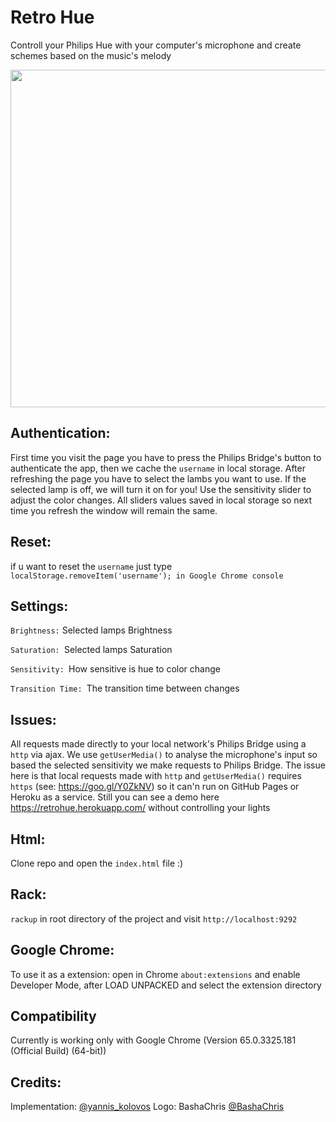 # Retro Hue
Controll your Philips Hue with your computer's microphone and create schemes based on the music's melody

<img src="https://raw.githubusercontent.com/msroot/retrohue/master/src/images/demo.png" align="center" height="540" width="880" style="text-align:center">

## Authentication:
First time you visit the page you have to press the Philips Bridge's button to authenticate the app, then  we cache the `username` in local storage.
After refreshing the page you have to select the lambs you want to use. If the selected lamp is off, we will turn it on for you!
Use the sensitivity slider to adjust the color changes. All sliders values saved in local storage so next time you refresh the window will remain the same.

## Reset: 
if u want to reset the `username` just  type `localStorage.removeItem('username'); in Google Chrome console`  

## Settings:
`Brightness:` Selected lamps Brightness

`Saturation: `Selected lamps Saturation

`Sensitivity: `How sensitive is hue to color change

`Transition Time: `The transition time between changes

## Issues:
All requests  made directly to your local network's Philips Bridge using a `http` via ajax. 
We use `getUserMedia()` to analyse the microphone's input so based the selected sensitivity  we make requests to Philips Bridge. 
The issue here is that local requests made with `http` and  `getUserMedia()` requires `https`
(see: https://goo.gl/Y0ZkNV) so it can'n run on GitHub Pages or Heroku as a service. 
Still you can see a demo here https://retrohue.herokuapp.com/  without controlling your lights

## Html: 
Clone repo and open the `index.html` file :)

## Rack:
`rackup` in root directory of the project  and visit `http://localhost:9292`

## Google Chrome: 
To use it as a extension: open in Chrome `about:extensions`  and enable Developer Mode, after LOAD UNPACKED and select the extension directory

## Compatibility 
Currently is working only with Google Chrome (Version 65.0.3325.181 (Official Build) (64-bit))

## Credits:
Implementation:  [@yannis_kolovos](http://twitter.com/yannis_kolovos)
Logo: BashaChris [@BashaChris](http://twitter.com/BashaChris)
